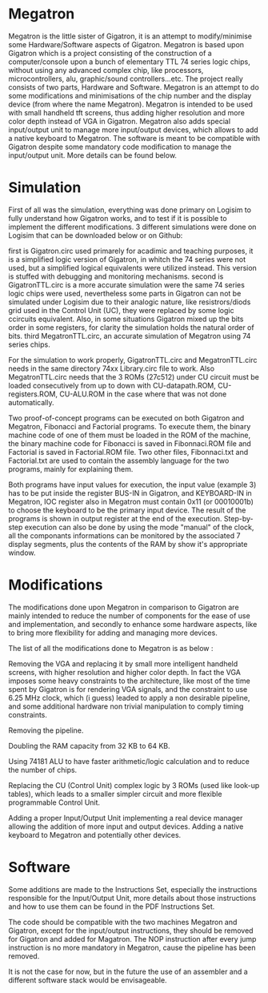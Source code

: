 # Megatron
Megatron is the little sister of Gigatron, it is an attempt to modify/minimise some Hardware/Software aspects of Gigatron.
Megatron is based upon Gigatron which is a project consisting of the construction of a computer/console upon a bunch of elementary TTL 74 series logic chips, without using any advanced complex chip, like processors, microcontrollers, alu, graphic/sound controllers...etc. The project really consists of two parts, Hardware and Software. Megatron is an attempt to do some modifications and minimisations of the chip number and the display device (from where the name Megatron). Megatron is intended to be used with small handheld tft screens, thus adding higher resolution and more color depth instead of VGA in Gigatron. Megatron also adds special input/output unit to manage more input/output devices, which allows to add a native keyboard to Megatron. The software is meant to be compatible with Gigatron despite some mandatory code modification to manage the input/output unit. More details can be found below.

# Simulation
First of all was the simulation, everything was done primary on Logisim to fully understand how Gigatron works, and to test if it is possible to implement the different modifications. 3 different simulations were done on Logisim that can be downloaded below or on Github:

first is Gigatron.circ used primarely for acadimic and teaching purposes, it is a simplified logic version of Gigatron, in whitch the 74 series were not used, but a simplified logical equivalents were utilized instead. This version is stuffed with debugging and monitoring mechanisms.
second is GigatronTTL.circ is a more accurate simulation were the same 74 series logic chips were used, nevertheless some parts in Gigatron can not be simulated under Logisim due to their analogic nature, like resistrors/diods grid used in the Control Unit (UC), they were replaced by some logic ccircuits equivalent. Also, in some situations Gigatron mixed up the bits order in some registers, for clarity the simulation holds the natural order of bits.
third MegatronTTL.circ, an accurate simulation of Megatron using 74 series chips.

For the simulation to work properly, GigatronTTL.circ and MegatronTTL.circ needs in the same directory 74xx Library.circ file to work. Also MegatronTTL.circ needs that the 3 ROMs (27c512) under CU circuit must be loaded consecutively from up to down with CU-datapath.ROM, CU-registers.ROM, CU-ALU.ROM in the case where that was not done automatically.

Two proof-of-concept programs can be executed on both Gigatron and Megatron, Fibonacci and Factorial programs. To execute them, the binary machine code of one of them must be loaded in the ROM of the machine, the binary machine code for Fibonacci is saved in Fibonnaci.ROM file and Factorial is saved in Factorial.ROM file. Two other files, Fibonnaci.txt and Factorial.txt are used to contain the assembly language for the two programs, mainly for explaining them.

Both programs have input values for execution, the input value (example 3) has to be put inside the register BUS-IN in Gigatron, and KEYBOARD-IN in Megatron, IOC register also in Megatron must contain 0x11 (or 00010001b) to choose the keyboard to be the primary input device. The result of the programs is shown in output register at the end of the execution. Step-by-step execution can also be done by using the mode "manual" of the clock, all the componants informations can be monitored by the associated 7 display segments, plus the contents of the RAM by show it's appropriate window.

# Modifications
The modifications done upon Megatron in comparison to Gigatron are mainly intended to reduce the number of components for the ease of use and implementation, and secondly to enhance some hardware aspects, like to bring more flexibility  for adding and managing more devices.

The list of all the modifications done to Megatron is as below :

Removing the VGA and replacing it by small more intelligent handheld screens, with higher resolution and higher color depth. In fact the VGA imposes some heavy constraints to the architecture, like most of the time spent by Gigatron is for rendering VGA signals, and the constraint to use 6.25 MHz clock, which (i guess) leaded to apply a non desirable pipeline, and some additional hardware non trivial manipulation to comply timing constraints.

Removing the pipeline.

Doubling the RAM capacity from 32 KB to 64 KB.

Using 74181 ALU to have faster arithmetic/logic calculation and to reduce the number of chips.

Replacing the CU (Control Unit) complex logic by 3 ROMs (used like look-up tables), which leads to a smaller simpler circuit and more flexible programmable Control Unit.

Adding a proper Input/Output Unit implementing a real device manager allowing the addition of more input and output devices.
Adding a native keyboard to Megatron and potentially other devices.

# Software
Some additions are made to the Instructions Set, especially the instructions responsible for the Input/Output Unit, more details about those instructions and how to use them can be found in the PDF Instructions Set.

The code should be compatible with the two machines Megatron and Gigatron, except for the input/output instructions, they should be removed for Gigatron and added for Magatron. The NOP instruction after every jump instruction is no more mandatory in Megatron, cause the pipeline has been removed.

It is not the case for now, but in the future the use of an assembler and a different software stack would be envisageable.
